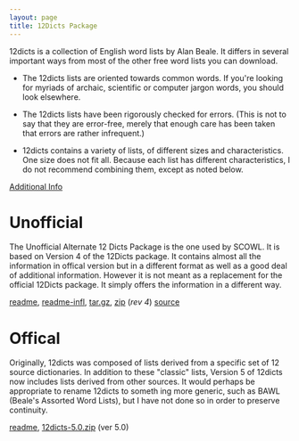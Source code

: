 ```yaml
---
layout: page
title: 12Dicts Package
---
```


12dicts is a collection of English word lists by Alan Beale. It
differs in several important ways from most of the other free word
lists you can download.

* The 12dicts lists are oriented towards common words. If you're
  looking for myriads of archaic, scientific or computer jargon words,
  you should look elsewhere.

* The 12dicts lists have been rigorously checked for errors. (This is
  not to say that they are error-free, merely that enough care has
  been taken that errors are rather infrequent.)

* 12dicts contains a variety of lists, of different sizes and
  characteristics. One size does not fit all. Because each list has
  different characteristics, I do not recommend combining them, except
  as noted below.

<a href="/12dicts-readme">Additional Info</a>

# Unofficial

The Unofficial Alternate 12 Dicts Package is the one used by SCOWL. It
is based on Version 4 of the 12Dicts package.  It contains almost all
the information in offical version but in a different format as well
as a good deal of additional information. However it is not meant as a
replacement for the official 12Dicts package. It simply offers the
information in a different way.

<a href="/alt12dicts-readme">readme</a>,
<a href="/alt12dicts-infl-readme">readme-infl</a>,
<a href="http://downloads.sourceforge.net/wordlist/alt12dicts-4.tar.gz">tar.gz</a>,
<a href="http://downloads.sourceforge.net/wordlist/alt12dicts-4.zip">zip</a>
(<i>rev 4</i>) 
[source](http://github.com/kevina/wordlist)        

# Offical

Originally, 12dicts was composed of lists derived from a specific set
of 12 source dictionaries. In addition to these "classic" lists,
Version 5 of 12dicts now includes lists derived from other sources. It
would perhaps be appropriate to rename 12dicts to someth ing more
generic, such as BAWL (Beale's Assorted Word Lists), but I have not
done so in order to preserve continuity.

<a href="/12dicts-readme-r5">readme</a>, 
<a href="http://downloads.sourceforge.net/wordlist/12dicts-5.0.zip">12dicts-5.0.zip</a> (ver 5.0)

